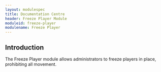 ```yaml
---
layout: modulespec
title: Documentation Centre
header: Freeze Player Module
moduleid: freeze-player
modulename: Freeze Player
---
```


## Introduction

The Freeze Player module allows administrators to freeze players in place, prohibiting all movement.
